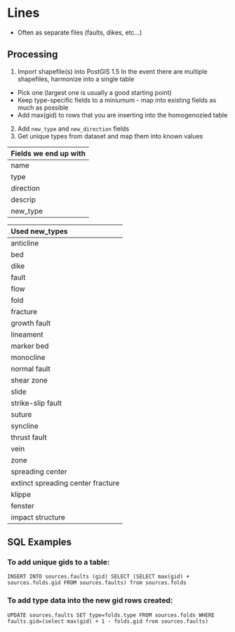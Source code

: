 # Lines

+ Often as separate files (faults, dikes, etc...)

## Processing
1. Import shapefile(s) into PostGIS
1.5 In the event there are multiple shapefiles, harmonize into a single table
  - Pick one (largest one is usually a good starting point)
  - Keep type-specific fields to a miniumum - map into existing fields as much as possible
  - Add max(gid) to rows that you are inserting into the homogenozied table
2. Add `new_type` and `new_direction` fields
3. Get unique types from dataset and map them into known values

| Fields we end up with |
| :---------------- |
| name |
| type |
| direction |
| descrip |
| new_type |


| Used new_types     |
| :------------- |
| anticline |
| bed |
| dike |
| fault |
| flow |
| fold |
| fracture |
| growth fault |
| lineament |
| marker bed |
| monocline |
| normal fault |
| shear zone |
| slide |
| strike-slip fault |
| suture |
| syncline |
| thrust fault |
| vein |
| zone |
| spreading center |
| extinct spreading center fracture |
| klippe |
| fenster |
| impact structure |

## SQL Examples 
### To add unique gids to a table: 
````INSERT INTO sources.faults (gid) SELECT (SELECT max(gid) + sources.folds.gid FROM sources.faults) from sources.folds````

### To add type data into the new gid rows created: 
````UPDATE sources.faults SET type=folds.type FROM sources.folds WHERE faults.gid=(select max(gid) + 1 - folds.gid from sources.faults)````
